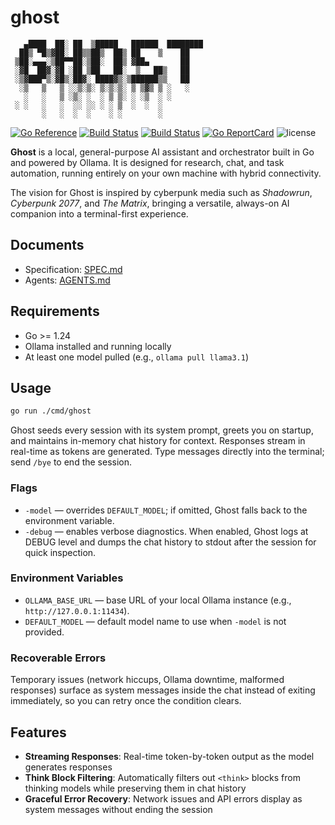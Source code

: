# ghost

```text
   ▄████  ██░ ██  ▒█████   ██████  ████████
  ██▒ ▀█▒▓██░ ██▒▒██▒  ██▒ ██    ▒    ██
 ▒██░▄▄▄░▒██▀▀██░▒██░  ██▒ ▓██▄       ██
 ░▓█  ██▓░▓█ ░██ ▒██   ██░  ▒   ██▒   ██
 ░▒▓███▀▒░▓█▒░██▓░ ████▓▒░▒██████▒▒   ██
  ░▒   ▒   ▒ ░░▒░▒░ ▒░▒░▒░ ▒ ▒▓▒ ▒ ░   ░
   ░   ░   ▒ ░▒░ ░  ░ ▒ ▒░ ░ ░▒  ░ ░
 ░ ░   ░   ░  ░░ ░░ ░ ░ ▒  ░  ░  ░
       ░   ░  ░  ░    ░ ░        ░
```

[![Go Reference](https://pkg.go.dev/badge/github.com/theantichris/ghost.svg)](https://pkg.go.dev/github.com/theantichris/ghost) [![Build Status](https://github.com/theantichris/ghost/actions/workflows/go.yml/badge.svg)](https://github.com/theantichris/ghost/actions) [![Build Status](https://github.com/theantichris/ghost/actions/workflows/markdown.yml/badge.svg)](https://github.com/theantichris/ghost/actions) [![Go ReportCard](https://goreportcard.com/badge/theantichris/ghost)](https://goreportcard.com/report/theantichris/ghost) ![license](https://img.shields.io/badge/license-MIT-informational?style=flat)

**Ghost** is a local, general-purpose AI assistant and orchestrator built in Go and powered by Ollama. It is designed for research, chat, and task automation, running entirely on your own machine with hybrid connectivity.

The vision for Ghost is inspired by cyberpunk media such as _Shadowrun_, _Cyberpunk 2077_, and _The Matrix_, bringing a versatile, always-on AI companion into a terminal-first experience.

## Documents

- Specification: [SPEC.md](SPEC.md)
- Agents: [AGENTS.md](AGENTS.md)

## Requirements

- Go >= 1.24
- Ollama installed and running locally
- At least one model pulled (e.g., `ollama pull llama3.1`)

## Usage

```bash
go run ./cmd/ghost
```

Ghost seeds every session with its system prompt, greets you on startup, and maintains in-memory chat history for context. Responses stream in real-time as tokens are generated. Type messages directly into the terminal; send `/bye` to end the session.

### Flags

- `-model` — overrides `DEFAULT_MODEL`; if omitted, Ghost falls back to the environment variable.
- `-debug` — enables verbose diagnostics. When enabled, Ghost logs at DEBUG level and dumps the chat history to stdout after the session for quick inspection.

### Environment Variables

- `OLLAMA_BASE_URL` — base URL of your local Ollama instance (e.g., `http://127.0.0.1:11434`).
- `DEFAULT_MODEL` — default model name to use when `-model` is not provided.

### Recoverable Errors

Temporary issues (network hiccups, Ollama downtime, malformed responses) surface as system messages inside the chat instead of exiting immediately, so you can retry once the condition clears.

## Features

- **Streaming Responses**: Real-time token-by-token output as the model generates responses
- **Think Block Filtering**: Automatically filters out `<think>` blocks from thinking models while preserving them in chat history
- **Graceful Error Recovery**: Network issues and API errors display as system messages without ending the session
